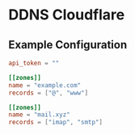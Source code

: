 # DDNS Cloudflare

## Example Configuration

```toml
api_token = ""

[[zones]]
name = "example.com"
records = ["@", "www"]

[[zones]]
name = "mail.xyz"
records = ["imap", "smtp"]

```
